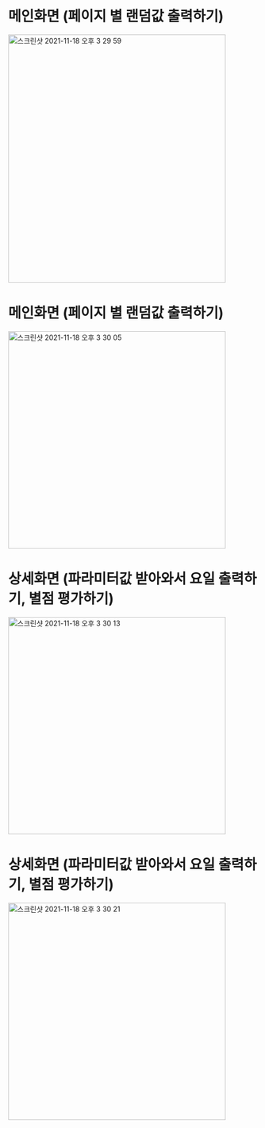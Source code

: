 # 메인화면 (페이지 별 랜덤값 출력하기)  

<img width="438" width="200" height="500" alt="스크린샷 2021-11-18 오후 3 29 59" src="https://user-images.githubusercontent.com/91178712/142364238-c017e2b4-e4c8-4df9-a48d-3b95c97523cc.png">

# 메인화면 (페이지 별 랜덤값 출력하기)  

<img width="438" alt="스크린샷 2021-11-18 오후 3 30 05" src="https://user-images.githubusercontent.com/91178712/142364245-e992283c-5af3-4153-845d-7e29f63a8072.png">

# 상세화면 (파라미터값 받아와서 요일 출력하기, 별점 평가하기)  

<img width="438" alt="스크린샷 2021-11-18 오후 3 30 13" src="https://user-images.githubusercontent.com/91178712/142364249-1444e63c-f13d-4681-96d1-c7dd94645844.png">

# 상세화면 (파라미터값 받아와서 요일 출력하기, 별점 평가하기)  

<img width="438" alt="스크린샷 2021-11-18 오후 3 30 21" src="https://user-images.githubusercontent.com/91178712/142364253-d87b40aa-05fb-4820-88ae-06e526fb072e.png">
